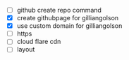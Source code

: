 - [ ] github create repo command
- [x] create githubpage for gilliangolson
- [x] use custom domain for gilliangolson
- [ ] https
- [ ] cloud flare cdn
- [ ] layout
